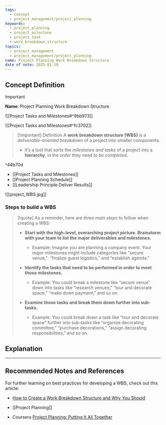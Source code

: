 ```yaml
---
tags:
  - concept
  - project_management/project_planning
keywords:
  - project_planning
  - project_milestone
  - project_task
  - work_breakdown_structure
topics:
  - project_management
  - project_management/project_planning
name: Project Planning Work Breakdown Structure
date of note: 2025-01-10
---
```


## Concept Definition

>[!important]
>**Name**: Project Planning Work Breakdown Structure

![[Project Tasks and Milestones#^9bb973]]

![[Project Tasks and Milestones#^fc3702]]


>[!important] Definition
>A **work breakdown structure (WBS)** is a *deliverable-oriented breakdown* of a project into smaller components. 
>- It’s a tool that *sorts* the *milestones and tasks* of a project into a **hierarchy**, in the *order* they need *to be completed*.

^44b70d

- [[Project Tasks and Milestones]]
- [[Project Planning Schedule]]
- [[Leadership Principle Deliver Results]]


![[project_WBS.jpg]]

### Steps to build a WBS

>[!quote] 
> As a reminder, here are *three main steps* to follow when creating a WBS: 
> 
> - **Start with the high-level, overarching project picture. Brainstorm with your team to list the major deliverables and milestones.** 
> 	- Example: Imagine you are planning a company event. Your major milestones might include categories like “secure venue,”  “finalize guest logistics,” and “establish agenda.”
>     
> 
> - **Identify the tasks that need to be performed in order to meet those milestones.** 
> 	- Example: You could break a milestone like “secure venue” down into tasks like “research venues,” “tour and decorate space,” “make down payment,” and so on. 
>     
> 
> - **Examine those tasks and break them down further into sub-tasks.** 
> 	- Example: You could break down a task like “tour and decorate space” further into sub-tasks like “organize decorating committee,” “purchase decorations,” “assign decorating responsibilities,” and so on.



## Explanation








-----------
##  Recommended Notes and References


For further learning on best practices for developing a WBS, check out this article:
- [How to Create a Work Breakdown Structure and Why You Should](https://www.lucidchart.com/blog/how-to-create-a-work-breakdown-structure-and-why-you-should)

- [[Project Planning]]
- Coursera [Project Planning: Putting It All Together](https://www.coursera.org/learn/project-planning-google/home/welcome)